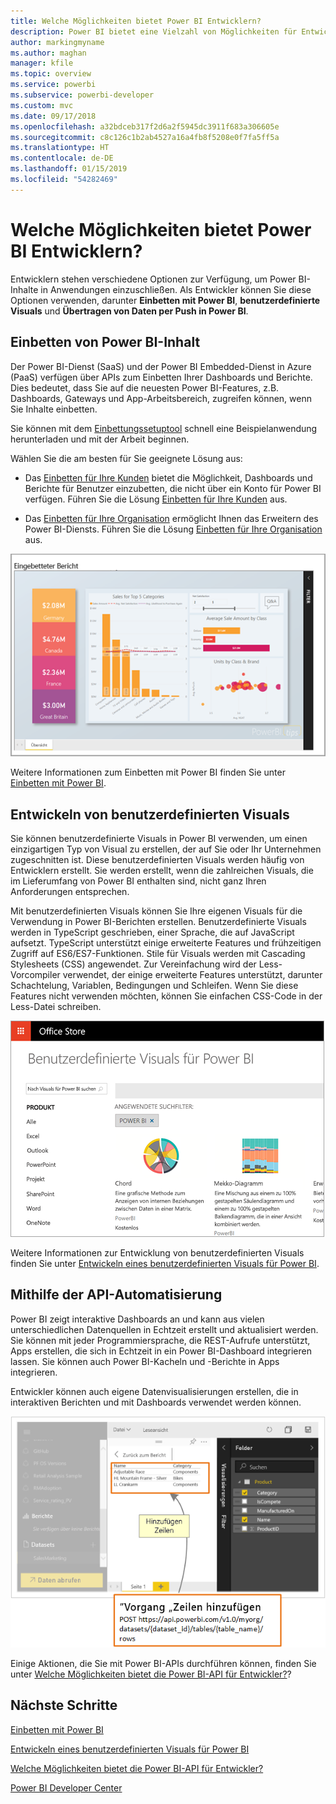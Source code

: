 ```yaml
---
title: Welche Möglichkeiten bietet Power BI Entwicklern?
description: Power BI bietet eine Vielzahl von Möglichkeiten für Entwickler. Dies reicht vom Einbetten bis hin zu benutzerdefinierten Visuals und dem Streamen von Datasets.
author: markingmyname
ms.author: maghan
manager: kfile
ms.topic: overview
ms.service: powerbi
ms.subservice: powerbi-developer
ms.custom: mvc
ms.date: 09/17/2018
ms.openlocfilehash: a32bdceb317f2d6a2f5945dc3911f683a306605e
ms.sourcegitcommit: c8c126c1b2ab4527a16a4fb8f5208e0f7fa5ff5a
ms.translationtype: HT
ms.contentlocale: de-DE
ms.lasthandoff: 01/15/2019
ms.locfileid: "54282469"
---
```

# <a name="what-can-developers-do-with-power-bi"></a>Welche Möglichkeiten bietet Power BI Entwicklern?

Entwicklern stehen verschiedene Optionen zur Verfügung, um Power BI-Inhalte in Anwendungen einzuschließen. Als Entwickler können Sie diese Optionen verwenden, darunter **Einbetten mit Power BI**, **benutzerdefinierte Visuals** und **Übertragen von Daten per Push in Power BI**.

## <a name="embedding-power-bi-content"></a>Einbetten von Power BI-Inhalt

Der Power BI-Dienst (SaaS) und der Power BI Embedded-Dienst in Azure (PaaS) verfügen über APIs zum Einbetten Ihrer Dashboards und Berichte. Dies bedeutet, dass Sie auf die neuesten Power BI-Features, z.B. Dashboards, Gateways und App-Arbeitsbereich, zugreifen können, wenn Sie Inhalte einbetten.

Sie können mit dem [Einbettungssetuptool](https://aka.ms/embedsetup) schnell eine Beispielanwendung herunterladen und mit der Arbeit beginnen.

Wählen Sie die am besten für Sie geeignete Lösung aus:

* Das [Einbetten für Ihre Kunden](embedding.md#embedding-for-your-customers) bietet die Möglichkeit, Dashboards und Berichte für Benutzer einzubetten, die nicht über ein Konto für Power BI verfügen. Führen Sie die Lösung [Einbetten für Ihre Kunden](https://aka.ms/embedsetup/AppOwnsData) aus.

* Das [Einbetten für Ihre Organisation](embedding.md#embedding-for-your-organization) ermöglicht Ihnen das Erweitern des Power BI-Diensts. Führen Sie die Lösung [Einbetten für Ihre Organisation](https://aka.ms/embedsetup/UserOwnsData) aus.

![PBIE-Beispiel](media/what-can-you-do/what-can-you-do-02.png)

Weitere Informationen zum Einbetten mit Power BI finden Sie unter [Einbetten mit Power BI](embedding.md).

## <a name="developing-custom-visuals"></a>Entwickeln von benutzerdefinierten Visuals

Sie können benutzerdefinierte Visuals in Power BI verwenden, um einen einzigartigen Typ von Visual zu erstellen, der auf Sie oder Ihr Unternehmen zugeschnitten ist. Diese benutzerdefinierten Visuals werden häufig von Entwicklern erstellt. Sie werden erstellt, wenn die zahlreichen Visuals, die im Lieferumfang von Power BI enthalten sind, nicht ganz Ihren Anforderungen entsprechen.

Mit benutzerdefinierten Visuals können Sie Ihre eigenen Visuals für die Verwendung in Power BI-Berichten erstellen. Benutzerdefinierte Visuals werden in TypeScript geschrieben, einer Sprache, die auf JavaScript aufsetzt. TypeScript unterstützt einige erweiterte Features und frühzeitigen Zugriff auf ES6/ES7-Funktionen. Stile für Visuals werden mit Cascading Stylesheets (CSS) angewendet. Zur Vereinfachung wird der Less-Vorcompiler verwendet, der einige erweiterte Features unterstützt, darunter Schachtelung, Variablen, Bedingungen und Schleifen. Wenn Sie diese Features nicht verwenden möchten, können Sie einfachen CSS-Code in der Less-Datei schreiben.

![CV-Beispiel](media/what-can-you-do/powerbi-custom-visual-store.png)

Weitere Informationen zur Entwicklung von benutzerdefinierten Visuals finden Sie unter [Entwickeln eines benutzerdefinierten Visuals für Power BI](custom-visual-develop-tutorial.md).

## <a name="using-api-automation"></a>Mithilfe der API-Automatisierung

Power BI zeigt interaktive Dashboards an und kann aus vielen unterschiedlichen Datenquellen in Echtzeit erstellt und aktualisiert werden. Sie können mit jeder Programmiersprache, die REST-Aufrufe unterstützt, Apps erstellen, die sich in Echtzeit in ein Power BI-Dashboard integrieren lassen. Sie können auch Power BI-Kacheln und -Berichte in Apps integrieren.

Entwickler können auch eigene Datenvisualisierungen erstellen, die in interaktiven Berichten und mit Dashboards verwendet werden können.

![Beispiel für das Übertragen von Daten per Push](media/what-can-you-do/powerbi-push-data.png)

Einige Aktionen, die Sie mit Power BI-APIs durchführen können, finden Sie unter [Welche Möglichkeiten bietet die Power BI-API für Entwickler?](overview-of-power-bi-rest-api.md)?

## <a name="next-steps"></a>Nächste Schritte

[Einbetten mit Power BI](embedding.md)  

[Entwickeln eines benutzerdefinierten Visuals für Power BI](https://microsoft.github.io/PowerBI-visuals/docs/step-by-step-lab/developing-a-power-bi-custom-visual/)

[Welche Möglichkeiten bietet die Power BI-API für Entwickler?](overview-of-power-bi-rest-api.md)

[Power BI Developer Center](https://powerbi.microsoft.com/developers/)